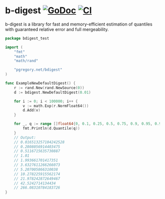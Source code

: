 # b-digest [![GoDoc][godoc-img]][godoc] [![CI][ci-img]][ci]

b-digest is a library for fast and memory-efficient estimation
of quantiles with guaranteed relative error and full mergeability.

```go
package bdigest_test

import (
	"fmt"
	"math"
	"math/rand"

	"pgregory.net/bdigest"
)

func ExampleNewDefaultDigest() {
	r := rand.New(rand.NewSource(0))
	d := bdigest.NewDefaultDigest(0.01)

	for i := 0; i < 100000; i++ {
		v := math.Exp(r.NormFloat64())
		d.Add(v)
	}

	for _, q := range []float64{0, 0.1, 0.25, 0.5, 0.75, 0.9, 0.95, 0.99, 0.999, 0.9999, 1} {
		fmt.Println(d.Quantile(q))
	}
	// Output:
	// 0.016513257104242528
	// 0.2808056914403475
	// 0.5116715635730887
	// 1.01
	// 1.993661701417351
	// 3.6327611266266073
	// 5.207005866310038
	// 10.278225915562174
	// 21.978242872649467
	// 42.5242714134434
	// 266.08310784183726
}
```

[godoc-img]: https://godoc.org/pgregory.net/bdigest?status.svg
[godoc]: https://godoc.org/pgregory.net/bdigest
[ci-img]: https://github.com/flyingmutant/bdigest/workflows/CI/badge.svg
[ci]: https://github.com/flyingmutant/bdigest/actions
